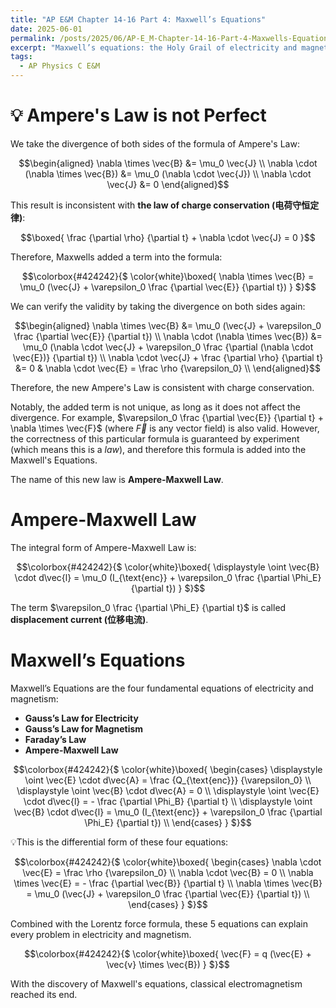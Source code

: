 ```yaml
---
title: "AP E&M Chapter 14-16 Part 4: Maxwell’s Equations"
date: 2025-06-01
permalink: /posts/2025/06/AP-E_M-Chapter-14-16-Part-4-Maxwells-Equations/
excerpt: "Maxwell’s equations: the Holy Grail of electricity and magnetism."
tags:
  - AP Physics C E&M
---
```


# 💡 Ampere's Law is not Perfect

We take the divergence of both sides of the formula of Ampere's Law:

$$\begin{aligned}
    \nabla \times \vec{B} &= \mu_0 \vec{J} \\
    \nabla \cdot (\nabla \times \vec{B}) &= \mu_0 (\nabla \cdot \vec{J}) \\
    \nabla \cdot \vec{J} &= 0
\end{aligned}$$

This result is inconsistent with **the law of charge conservation (电荷守恒定律)**:

$$\boxed{
    \frac {\partial \rho} {\partial t} + \nabla \cdot \vec{J} = 0
}$$

Therefore, Maxwells added a term into the formula:

$$\colorbox{#424242}{$
    \color{white}\boxed{
        \nabla \times \vec{B} = \mu_0 (\vec{J} + \varepsilon_0 \frac {\partial \vec{E}} {\partial t})
    }
$}$$

We can verify the validity by taking the divergence on both sides again:

$$\begin{aligned}
    \nabla \times \vec{B} &= \mu_0 (\vec{J} + \varepsilon_0 \frac {\partial \vec{E}} {\partial t}) \\
    \nabla \cdot (\nabla \times \vec{B}) &= \mu_0 (\nabla \cdot \vec{J} + \varepsilon_0 \frac {\partial (\nabla \cdot \vec{E})} {\partial t}) \\
    \nabla \cdot \vec{J} + \frac {\partial \rho} {\partial t} &= 0 & \nabla \cdot \vec{E} = \frac \rho {\varepsilon_0} \\
\end{aligned}$$

Therefore, the new Ampere's Law is consistent with charge conservation.

Notably, the added term is not unique, as long as it does not affect the divergence. For example, $\varepsilon_0 \frac {\partial \vec{E}} {\partial t} + \nabla \times \vec{F}$ (where $\vec{F}$ is any vector field) is also valid. However, the correctness of this particular formula is guaranteed by experiment (which means this is a _law_), and therefore this formula is added into the Maxwell's Equations.

The name of this new law is **Ampere-Maxwell Law**.

#  Ampere-Maxwell Law

The integral form of Ampere-Maxwell Law is:

$$\colorbox{#424242}{$
    \color{white}\boxed{
        \displaystyle \oint \vec{B} \cdot d\vec{l} = \mu_0 (I_{\text{enc}} + \varepsilon_0 \frac {\partial \Phi_E} {\partial t})
    }
$}$$

The term $\varepsilon_0 \frac {\partial \Phi_E} {\partial t}$ is called **displacement current (位移电流)**.

# Maxwell’s Equations

Maxwell’s Equations are the four fundamental equations of electricity and magnetism:
- **Gauss’s Law for Electricity**
- **Gauss’s Law for Magnetism**
- **Faraday’s Law**
- **Ampere-Maxwell Law**

$$\colorbox{#424242}{$
    \color{white}\boxed{
        \begin{cases}
            \displaystyle \oint \vec{E} \cdot d\vec{A} = \frac {Q_{\text{enc}}} {\varepsilon_0} \\
            \displaystyle \oint \vec{B} \cdot d\vec{A} = 0 \\
            \displaystyle \oint \vec{E} \cdot d\vec{l} = - \frac {\partial \Phi_B} {\partial t} \\
            \displaystyle \oint \vec{B} \cdot d\vec{l} = \mu_0 (I_{\text{enc}} + \varepsilon_0 \frac {\partial \Phi_E} {\partial t}) \\
        \end{cases}
    }
$}$$

💡This is the differential form of these four equations:

$$\colorbox{#424242}{$
    \color{white}\boxed{
        \begin{cases}
            \nabla \cdot \vec{E} = \frac \rho {\varepsilon_0} \\
            \nabla \cdot \vec{B} = 0 \\
            \nabla \times \vec{E} = - \frac {\partial \vec{B}} {\partial t} \\
            \nabla \times \vec{B} = \mu_0 (\vec{J} + \varepsilon_0 \frac {\partial \vec{E}} {\partial t}) \\
        \end{cases}
    }
$}$$

Combined with the Lorentz force formula, these 5 equations can explain every problem in electricity and magnetism.

$$\colorbox{#424242}{$
    \color{white}\boxed{
        \vec{F} = q (\vec{E} + \vec{v} \times \vec{B})
    }
$}$$

With the discovery of Maxwell's equations, classical electromagnetism reached its end.